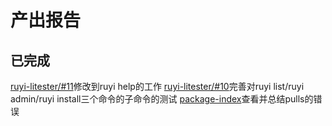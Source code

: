 # 产出报告

## 已完成

[ruyi-litester/#11](https://github.com/weilinfox/ruyi-litester/pull/11)修改到ruyi help的工作
[ruyi-litester/#10](https://github.com/weilinfox/ruyi-litester/pull/10)完善对ruyi list/ruyi admin/ruyi install三个命令的子命令的测试
[package-index](https://github.com/ruyisdk/packages-index/pulls)查看并总结pulls的错误
